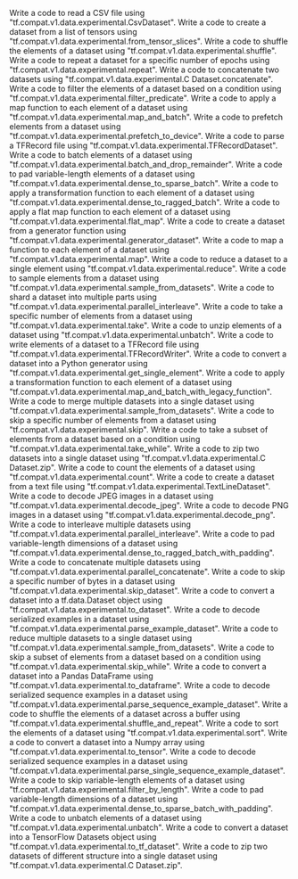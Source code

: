 Write a code to read a CSV file using "tf.compat.v1.data.experimental.CsvDataset".
Write a code to create a dataset from a list of tensors using "tf.compat.v1.data.experimental.from_tensor_slices".
Write a code to shuffle the elements of a dataset using "tf.compat.v1.data.experimental.shuffle".
Write a code to repeat a dataset for a specific number of epochs using "tf.compat.v1.data.experimental.repeat".
Write a code to concatenate two datasets using "tf.compat.v1.data.experimental.C Dataset.concatenate".
Write a code to filter the elements of a dataset based on a condition using "tf.compat.v1.data.experimental.filter_predicate".
Write a code to apply a map function to each element of a dataset using "tf.compat.v1.data.experimental.map_and_batch".
Write a code to prefetch elements from a dataset using "tf.compat.v1.data.experimental.prefetch_to_device".
Write a code to parse a TFRecord file using "tf.compat.v1.data.experimental.TFRecordDataset".
Write a code to batch elements of a dataset using "tf.compat.v1.data.experimental.batch_and_drop_remainder".
Write a code to pad variable-length elements of a dataset using "tf.compat.v1.data.experimental.dense_to_sparse_batch".
Write a code to apply a transformation function to each element of a dataset using "tf.compat.v1.data.experimental.dense_to_ragged_batch".
Write a code to apply a flat map function to each element of a dataset using "tf.compat.v1.data.experimental.flat_map".
Write a code to create a dataset from a generator function using "tf.compat.v1.data.experimental.generator_dataset".
Write a code to map a function to each element of a dataset using "tf.compat.v1.data.experimental.map".
Write a code to reduce a dataset to a single element using "tf.compat.v1.data.experimental.reduce".
Write a code to sample elements from a dataset using "tf.compat.v1.data.experimental.sample_from_datasets".
Write a code to shard a dataset into multiple parts using "tf.compat.v1.data.experimental.parallel_interleave".
Write a code to take a specific number of elements from a dataset using "tf.compat.v1.data.experimental.take".
Write a code to unzip elements of a dataset using "tf.compat.v1.data.experimental.unbatch".
Write a code to write elements of a dataset to a TFRecord file using "tf.compat.v1.data.experimental.TFRecordWriter".
Write a code to convert a dataset into a Python generator using "tf.compat.v1.data.experimental.get_single_element".
Write a code to apply a transformation function to each element of a dataset using "tf.compat.v1.data.experimental.map_and_batch_with_legacy_function".
Write a code to merge multiple datasets into a single dataset using "tf.compat.v1.data.experimental.sample_from_datasets".
Write a code to skip a specific number of elements from a dataset using "tf.compat.v1.data.experimental.skip".
Write a code to take a subset of elements from a dataset based on a condition using "tf.compat.v1.data.experimental.take_while".
Write a code to zip two datasets into a single dataset using "tf.compat.v1.data.experimental.C Dataset.zip".
Write a code to count the elements of a dataset using "tf.compat.v1.data.experimental.count".
Write a code to create a dataset from a text file using "tf.compat.v1.data.experimental.TextLineDataset".
Write a code to decode JPEG images in a dataset using "tf.compat.v1.data.experimental.decode_jpeg".
Write a code to decode PNG images in a dataset using "tf.compat.v1.data.experimental.decode_png".
Write a code to interleave multiple datasets using "tf.compat.v1.data.experimental.parallel_interleave".
Write a code to pad variable-length dimensions of a dataset using "tf.compat.v1.data.experimental.dense_to_ragged_batch_with_padding".
Write a code to concatenate multiple datasets using "tf.compat.v1.data.experimental.parallel_concatenate".
Write a code to skip a specific number of bytes in a dataset using "tf.compat.v1.data.experimental.skip_dataset".
Write a code to convert a dataset into a tf.data.Dataset object using "tf.compat.v1.data.experimental.to_dataset".
Write a code to decode serialized examples in a dataset using "tf.compat.v1.data.experimental.parse_example_dataset".
Write a code to reduce multiple datasets to a single dataset using "tf.compat.v1.data.experimental.sample_from_datasets".
Write a code to skip a subset of elements from a dataset based on a condition using "tf.compat.v1.data.experimental.skip_while".
Write a code to convert a dataset into a Pandas DataFrame using "tf.compat.v1.data.experimental.to_dataframe".
Write a code to decode serialized sequence examples in a dataset using "tf.compat.v1.data.experimental.parse_sequence_example_dataset".
Write a code to shuffle the elements of a dataset across a buffer using "tf.compat.v1.data.experimental.shuffle_and_repeat".
Write a code to sort the elements of a dataset using "tf.compat.v1.data.experimental.sort".
Write a code to convert a dataset into a Numpy array using "tf.compat.v1.data.experimental.to_tensor".
Write a code to decode serialized sequence examples in a dataset using "tf.compat.v1.data.experimental.parse_single_sequence_example_dataset".
Write a code to skip variable-length elements of a dataset using "tf.compat.v1.data.experimental.filter_by_length".
Write a code to pad variable-length dimensions of a dataset using "tf.compat.v1.data.experimental.dense_to_sparse_batch_with_padding".
Write a code to unbatch elements of a dataset using "tf.compat.v1.data.experimental.unbatch".
Write a code to convert a dataset into a TensorFlow Datasets object using "tf.compat.v1.data.experimental.to_tf_dataset".
Write a code to zip two datasets of different structure into a single dataset using "tf.compat.v1.data.experimental.C Dataset.zip".